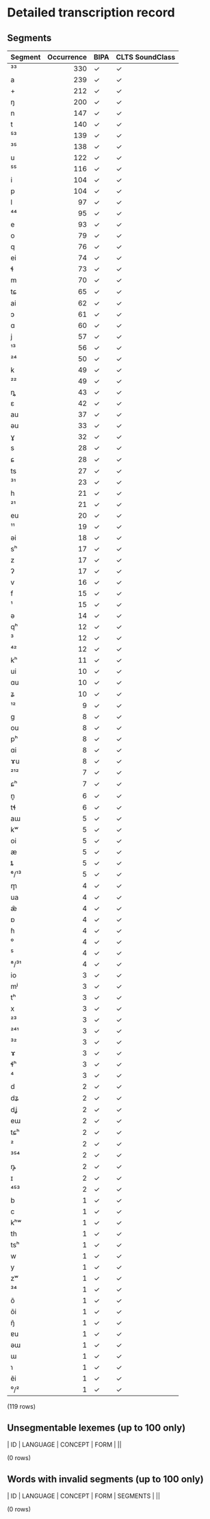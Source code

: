 
# Detailed transcription record

## Segments

| Segment | Occurrence | BIPA | CLTS SoundClass |
|:----------|-------------:|:-------|:------------------|
| ³³ | 330 | ✓ | ✓ |
| a | 239 | ✓ | ✓ |
| + | 212 | ✓ | ✓ |
| ŋ | 200 | ✓ | ✓ |
| n | 147 | ✓ | ✓ |
| t | 140 | ✓ | ✓ |
| ⁵³ | 139 | ✓ | ✓ |
| ³⁵ | 138 | ✓ | ✓ |
| u | 122 | ✓ | ✓ |
| ⁵⁵ | 116 | ✓ | ✓ |
| i | 104 | ✓ | ✓ |
| p | 104 | ✓ | ✓ |
| l | 97 | ✓ | ✓ |
| ⁴⁴ | 95 | ✓ | ✓ |
| e | 93 | ✓ | ✓ |
| o | 79 | ✓ | ✓ |
| q | 76 | ✓ | ✓ |
| ei | 74 | ✓ | ✓ |
| ɬ | 73 | ✓ | ✓ |
| m | 70 | ✓ | ✓ |
| tɕ | 65 | ✓ | ✓ |
| ai | 62 | ✓ | ✓ |
| ɔ | 61 | ✓ | ✓ |
| ɑ | 60 | ✓ | ✓ |
| j | 57 | ✓ | ✓ |
| ¹³ | 56 | ✓ | ✓ |
| ²⁴ | 50 | ✓ | ✓ |
| k | 49 | ✓ | ✓ |
| ²² | 49 | ✓ | ✓ |
| ȵ | 43 | ✓ | ✓ |
| ɛ | 42 | ✓ | ✓ |
| au | 37 | ✓ | ✓ |
| əu | 33 | ✓ | ✓ |
| ɣ | 32 | ✓ | ✓ |
| s | 28 | ✓ | ✓ |
| ɕ | 28 | ✓ | ✓ |
| ts | 27 | ✓ | ✓ |
| ³¹ | 23 | ✓ | ✓ |
| h | 21 | ✓ | ✓ |
| ²¹ | 21 | ✓ | ✓ |
| eu | 20 | ✓ | ✓ |
| ¹¹ | 19 | ✓ | ✓ |
| əi | 18 | ✓ | ✓ |
| sʰ | 17 | ✓ | ✓ |
| z | 17 | ✓ | ✓ |
| ʔ | 17 | ✓ | ✓ |
| v | 16 | ✓ | ✓ |
| f | 15 | ✓ | ✓ |
| ¹ | 15 | ✓ | ✓ |
| ə | 14 | ✓ | ✓ |
| qʰ | 12 | ✓ | ✓ |
| ³ | 12 | ✓ | ✓ |
| ⁴² | 12 | ✓ | ✓ |
| kʰ | 11 | ✓ | ✓ |
| ui | 10 | ✓ | ✓ |
| ɑu | 10 | ✓ | ✓ |
| ʑ | 10 | ✓ | ✓ |
| ¹² | 9 | ✓ | ✓ |
| g | 8 | ✓ | ✓ |
| ou | 8 | ✓ | ✓ |
| pʰ | 8 | ✓ | ✓ |
| ɑi | 8 | ✓ | ✓ |
| ɤu | 8 | ✓ | ✓ |
| ²¹² | 7 | ✓ | ✓ |
| ɕʰ | 7 | ✓ | ✓ |
| n̥ | 6 | ✓ | ✓ |
| tɬ | 6 | ✓ | ✓ |
| aɯ | 5 | ✓ | ✓ |
| kʷ | 5 | ✓ | ✓ |
| oi | 5 | ✓ | ✓ |
| æ | 5 | ✓ | ✓ |
| ȶ | 5 | ✓ | ✓ |
| ⁶/¹³ | 5 | ✓ | ✓ |
| m̥ | 4 | ✓ | ✓ |
| ua | 4 | ✓ | ✓ |
| æ̃ | 4 | ✓ | ✓ |
| ɒ | 4 | ✓ | ✓ |
| ɦ | 4 | ✓ | ✓ |
| ⁰ | 4 | ✓ | ✓ |
| ⁵ | 4 | ✓ | ✓ |
| ⁸/³¹ | 4 | ✓ | ✓ |
| io | 3 | ✓ | ✓ |
| mʲ | 3 | ✓ | ✓ |
| tʰ | 3 | ✓ | ✓ |
| x | 3 | ✓ | ✓ |
| ²³ | 3 | ✓ | ✓ |
| ²⁴¹ | 3 | ✓ | ✓ |
| ³² | 3 | ✓ | ✓ |
| ɤ | 3 | ✓ | ✓ |
| ɬʰ | 3 | ✓ | ✓ |
| ⁴ | 3 | ✓ | ✓ |
| d | 2 | ✓ | ✓ |
| dʑ | 2 | ✓ | ✓ |
| dʝ | 2 | ✓ | ✓ |
| eɯ | 2 | ✓ | ✓ |
| tɕʰ | 2 | ✓ | ✓ |
| ² | 2 | ✓ | ✓ |
| ³⁵⁴ | 2 | ✓ | ✓ |
| ȵ̥ | 2 | ✓ | ✓ |
| ɪ | 2 | ✓ | ✓ |
| ⁴⁵³ | 2 | ✓ | ✓ |
| b | 1 | ✓ | ✓ |
| c | 1 | ✓ | ✓ |
| kʰʷ | 1 | ✓ | ✓ |
| th | 1 | ✓ | ✓ |
| tsʰ | 1 | ✓ | ✓ |
| w | 1 | ✓ | ✓ |
| y | 1 | ✓ | ✓ |
| zʷ | 1 | ✓ | ✓ |
| ³⁴ | 1 | ✓ | ✓ |
| õ | 1 | ✓ | ✓ |
| õi | 1 | ✓ | ✓ |
| ŋ̃ | 1 | ✓ | ✓ |
| ɐu | 1 | ✓ | ✓ |
| əɯ | 1 | ✓ | ✓ |
| ɯ | 1 | ✓ | ✓ |
| ɿ | 1 | ✓ | ✓ |
| ẽi | 1 | ✓ | ✓ |
| ⁰/² | 1 | ✓ | ✓ |

(119 rows)



## Unsegmentable lexemes (up to 100 only)

| ID | LANGUAGE | CONCEPT | FORM |
||

(0 rows)



## Words with invalid segments (up to 100 only)

| ID | LANGUAGE | CONCEPT | FORM | SEGMENTS |
||

(0 rows)


